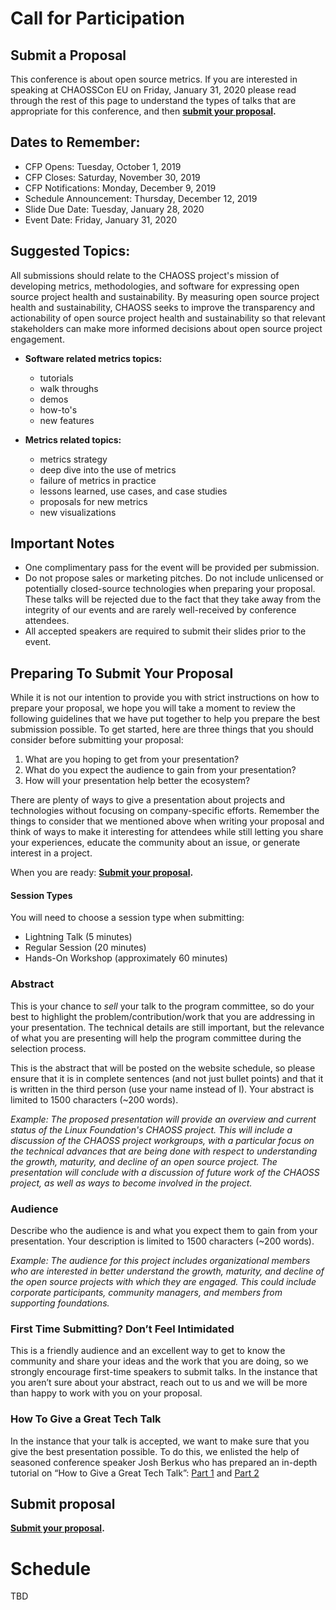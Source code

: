 # Call for Participation


## Submit a Proposal

This conference is about open source metrics. 
If you are interested in speaking at CHAOSSCon EU on Friday, January 31, 2020
please read through the rest of this page to understand the types of talks
that are appropriate for this conference, and then **[submit your proposal][submit].**  


## Dates to Remember:

* CFP Opens: Tuesday, October 1, 2019
* CFP Closes: Saturday, November 30, 2019
* CFP Notifications: Monday, December 9, 2019
* Schedule Announcement: Thursday, December 12, 2019
* Slide Due Date: Tuesday, January 28, 2020
* Event Date: Friday, January 31, 2020

## Suggested Topics:

All submissions should relate to the CHAOSS project's mission of developing 
metrics, methodologies, and software for expressing open source project 
health and sustainability. By measuring open source project health and 
sustainability, CHAOSS seeks to improve the transparency and 
actionability of open source project health and sustainability so 
that relevant stakeholders can make more informed decisions about 
open source project engagement.

- **Software related metrics topics:**
   + tutorials
   + walk throughs
   + demos
   + how-to's
   + new features

- **Metrics related topics:**
   + metrics strategy
   + deep dive into the use of metrics
   + failure of metrics in practice
   + lessons learned, use cases, and case studies
   + proposals for new metrics
   + new visualizations


## Important Notes
- One complimentary pass for the event will be provided per submission.
- Do not propose sales or marketing pitches. Do not include unlicensed or potentially closed-source technologies when preparing your proposal. These talks will be rejected due to the fact that they take away from the integrity of our events and are rarely well-received by conference attendees.
- All accepted speakers are required to submit their slides prior to the event.


## Preparing To Submit Your Proposal

While it is not our intention to provide you with strict instructions on how to prepare your proposal, we hope you will take a moment to review the following guidelines that we have put together to help you prepare the best submission possible. To get started, here are three things that you should consider before submitting your proposal:

1. What are you hoping to get from your presentation?
2. What do you expect the audience to gain from your presentation?
3. How will your presentation help better the ecosystem?

There are plenty of ways to give a presentation about projects and technologies without focusing on company-specific efforts. Remember the things to consider that we mentioned above when writing your proposal and think of ways to make it interesting for attendees while still letting you share your experiences, educate the community about an issue, or generate interest in a project.

When you are ready: **[Submit your proposal][submit].**


#### Session Types

You will need to choose a session type when submitting:
* Lightning Talk (5 minutes)
* Regular Session (20 minutes)
* Hands-On Workshop (approximately 60 minutes)


### Abstract

This is your chance to *sell* your talk to the program committee, so do your best to highlight the problem/contribution/work that you are addressing in your presentation. The technical details are still important, but the relevance of what you are presenting will help the program committee during the selection process.

This is the abstract that will be posted on the website schedule, so please ensure that it is in complete sentences (and not just bullet points) and that it is written in the third person (use your name instead of I). Your abstract is limited to 1500 characters (~200 words).

*Example: The proposed presentation will provide an overview and current status of the Linux Foundation's CHAOSS project. This will include a discussion of the CHAOSS project workgroups, with a particular focus on the technical advances that are being done with respect to understanding the growth, maturity, and decline of an open source project. The presentation will conclude with a discussion of future work of the CHAOSS project, as well as ways to become involved in the project.*


### Audience

Describe who the audience is and what you expect them to gain from your presentation. Your description is limited to 1500 characters (~200 words).

*Example: The audience for this project includes organizational members who are interested in better understand the growth, maturity, and decline of the open source projects with which they are engaged. This could include corporate participants, community managers, and members from supporting foundations.*


### First Time Submitting? Don’t Feel Intimidated

This is a friendly audience and an excellent way to get to know the community and share your ideas and the work that you are doing, so we strongly encourage first-time speakers to submit talks. In the instance that you aren’t sure about your abstract, reach out to us and we will be more than happy to work with you on your proposal.


### How To Give a Great Tech Talk

In the instance that your talk is accepted, we want to make sure that you give the best presentation possible. To do this, we enlisted the help of seasoned conference speaker Josh Berkus who has prepared an in-depth tutorial on “How to Give a Great Tech Talk”:
[Part 1](http://www.youtube.com/watch?v=iE9y3gyF8Kw>) and
[Part 2](http://www.youtube.com/watch?v=gcOP4WQfJl4>)


## Submit proposal

**[Submit your proposal][submit].**


# Schedule

TBD

[submit]: https://forms.gle/BntnBffNHHQwuQDE6
